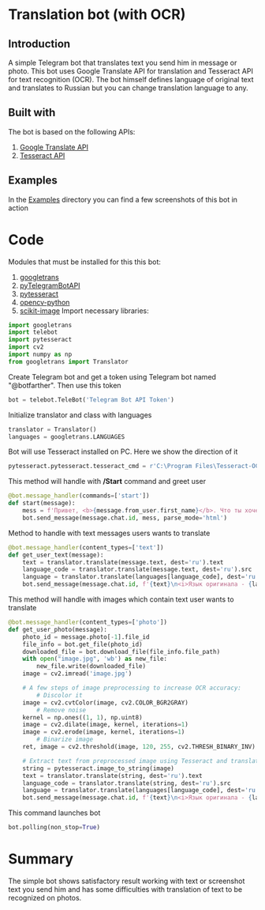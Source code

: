 #  Translation bot (with OCR)
## Introduction
A simple Telegram bot that translates text you send him in message or photo. This bot uses Google Translate API for translation and Tesseract API for text recognition (OCR). The bot himself defines language of original text and translates to Russian but you can change translation language to any.
## Built with
The bot is based on the following APIs:
1. [Google Translate API](https://translate.google.com/)
2. [Tesseract API](https://github.com/tesseract-ocr/tesseract)
## Examples
In the [Examples](https://github.com/RenatZiganshin/Translation.bot.OCR/tree/main/Examples) directory you can find a few screenshots of this bot in action
# Code
Modules that must be installed for this this bot:
1. [googletrans](https://pypi.org/project/googletrans/)
2. [pyTelegramBotAPI](https://pypi.org/project/pyTelegramBotAPI/)
3. [pytesseract](https://pypi.org/project/pytesseract/)
4. [opencv-python](https://pypi.org/project/opencv-python/)
5. [scikit-image](https://pypi.org/project/scikit-image/)
Import necessary libraries:
```python
import googletrans
import telebot
import pytesseract
import cv2
import numpy as np
from googletrans import Translator
```
Create Telegram bot and get a token using Telegram bot named "@botfarther". Then use this token
```python
bot = telebot.TeleBot('Telegram Bot API Token')
```
Initialize translator and class with languages
```python
translator = Translator()
languages = googletrans.LANGUAGES
```
Bot will use Tesseract installed on PC. Here we show the direction of it
```python
pytesseract.pytesseract.tesseract_cmd = r'C:\Program Files\Tesseract-OCR\tesseract.exe'
```
This method will handle with **/Start** command and greet user
```python
@bot.message_handler(commands=['start'])
def start(message):
    mess = f'Привет, <b>{message.from_user.first_name}</b>. Что ты хочешь перевести?'
    bot.send_message(message.chat.id, mess, parse_mode='html')
```
Method to handle with text messages users wants to translate
```python
@bot.message_handler(content_types=['text'])
def get_user_text(message):
    text = translator.translate(message.text, dest='ru').text
    language_code = translator.translate(message.text, dest='ru').src
    language = translator.translate(languages[language_code], dest='ru').text
    bot.send_message(message.chat.id, f'{text}\n<i>Язык оригинала - {language}</i>', parse_mode='html')
```
This method will handle with images which contain text user wants to translate
```python
@bot.message_handler(content_types=['photo'])
def get_user_photo(message):
    photo_id = message.photo[-1].file_id
    file_info = bot.get_file(photo_id)
    downloaded_file = bot.download_file(file_info.file_path)
    with open("image.jpg", 'wb') as new_file:
        new_file.write(downloaded_file)
    image = cv2.imread('image.jpg')

    # A few steps of image preprocessing to increase OCR accuracy:
        # Discolor it
    image = cv2.cvtColor(image, cv2.COLOR_BGR2GRAY)
        # Remove noise
    kernel = np.ones((1, 1), np.uint8)
    image = cv2.dilate(image, kernel, iterations=1)
    image = cv2.erode(image, kernel, iterations=1)
        # Binarize image
    ret, image = cv2.threshold(image, 120, 255, cv2.THRESH_BINARY_INV)

    # Extract text from preprocessed image using Tesseract and translate it
    string = pytesseract.image_to_string(image)
    text = translator.translate(string, dest='ru').text
    language_code = translator.translate(string, dest='ru').src
    language = translator.translate(languages[language_code], dest='ru').text
    bot.send_message(message.chat.id, f'{text}\n<i>Язык оригинала - {language}</i>', parse_mode='html')
```
This command launches bot
```python
bot.polling(non_stop=True)
```
# Summary
The simple bot shows satisfactory result working with text or screenshot text you send him and has some difficulties with translation of text to be recognized on photos.






